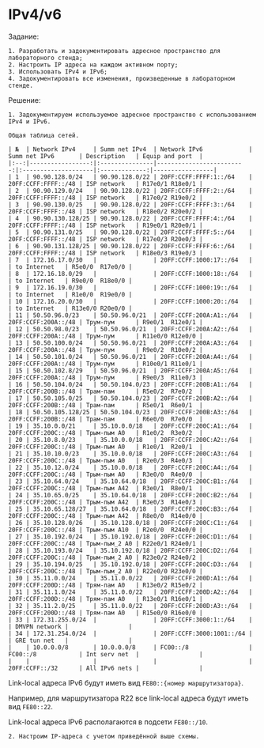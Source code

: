 # IPv4/v6

Задание:

    1. Разработать и задокументировать адресное пространство для лабораторного стенда;
    2. Настроить IP адреса на каждом активном порту;
    3. Использовать IPv4 и IPv6;
    4. Задокументировать все изменения, произведенные в лабораторном стенде.

Решение:

    1. Задокументируем используемое адресное пространство с использованием IPv4 и IPv6.

    Общая таблица сетей.

    | №  | Network IPv4     | Summ net IPv4  | Network IPv6             | Summ net IPv6       | Description   | Equip and port  |
    |:--:|-----------------:|:---------------|-------------------------:|:--------------------|:-------------:|-----------------|
    | 1  | 90.90.128.0/24   | 90.90.128.0/22 | 20FF:CCFF:FFFF:1::/64    | 20FF:CCFF:FFFF::/48 | ISP network   | R17e0/1 R18e0/1 |
    | 2  | 90.90.129.0/24   | 90.90.128.0/22 | 20FF:CCFF:FFFF:2::/64    | 20FF:CCFF:FFFF::/48 | ISP network   | R17e0/2 R19e0/2 |
    | 3  | 90.90.130.0/25   | 90.90.128.0/22 | 20FF:CCFF:FFFF:3::/64    | 20FF:CCFF:FFFF::/48 | ISP network   | R18e0/2 R20e0/2 |
    | 4  | 90.90.130.128/25 | 90.90.128.0/22 | 20FF:CCFF:FFFF:4::/64    | 20FF:CCFF:FFFF::/48 | ISP network   | R19e0/1 R20e0/1 |
    | 5  | 90.90.131.0/25   | 90.90.128.0/22 | 20FF:CCFF:FFFF:5::/64    | 20FF:CCFF:FFFF::/48 | ISP network   | R17e0/3 R20e0/3 |
    | 6  | 90.90.131.128/25 | 90.90.128.0/22 | 20FF:CCFF:FFFF:6::/64    | 20FF:CCFF:FFFF::/48 | ISP network   | R18e0/3 R19e0/3 |
    | 7  | 172.16.17.0/30   |                | 20FF:CCFF:1000:17::/64   |                     | to Internet   | R5e0/0  R17e0/0 |
    | 8  | 172.16.18.0/29   |                | 20FF:CCFF:1000:18::/64   |                     | to Internet   | R9e0/0  R18e0/0 |
    | 9  | 172.16.19.0/30   |                | 20FF:CCFF:1000:19::/64   |                     | to Internet   | R1e0/0  R19e0/0 |
    | 10 | 172.16.20.0/30   |                | 20FF:CCFF:1000:20::/64   |                     | to Internet   | R13e0/0 R20e0/0 |
    | 11 | 50.50.96.0/23    | 50.50.96.0/21  | 20FF:CCFF:200A:A1::/64   | 20FF:CCFF:200A::/48 | Трум-пум      | R9e0/1  R12e0/1 |
    | 12 | 50.50.98.0/23    | 50.50.96.0/21  | 20FF:CCFF:200A:A2::/64   | 20FF:CCFF:200A::/48 | Трум-пум      | R11e0/0 R12e0/0 |
    | 13 | 50.50.100.0/24   | 50.50.96.0/21  | 20FF:CCFF:200A:A3::/64   | 20FF:CCFF:200A::/48 | Трум-пум      | R9e0/2  R10e0/2 |
    | 14 | 50.50.101.0/24   | 50.50.96.0/21  | 20FF:CCFF:200A:A4::/64   | 20FF:CCFF:200A::/48 | Трум-пум      | R10e0/1 R11e0/1 |
    | 15 | 50.50.102.8/29   | 50.50.96.0/21  | 20FF:CCFF:200A:A5::/64   | 20FF:CCFF:200A::/48 | Трум-пум      | R9e0/3  R11e0/3 |
    | 16 | 50.50.104.0/24   | 50.50.104.0/23 | 20FF:CCFF:200B:A1::/64   | 20FF:CCFF:200B::/48 | Трам-пам      | R5e0/2  R7e0/2  |
    | 17 | 50.50.105.0/25   | 50.50.104.0/23 | 20FF:CCFF:200B:A2::/64   | 20FF:CCFF:200B::/48 | Трам-пам      | R5e0/1  R6e0/1  |
    | 18 | 50.50.105.128/25 | 50.50.104.0/23 | 20FF:CCFF:200B:A3::/64   | 20FF:CCFF:200B::/48 | Трам-пам      | R6e0/0  R7e0/0  |
    | 19 | 35.10.0.0/21     | 35.10.0.0/18   | 20FF:CCFF:200C:A1::/64   | 20FF:CCFF:200C::/48 | Трым-пым A0   | R1e0/2  R3e0/2  |
    | 20 | 35.10.8.0/23     | 35.10.0.0/18   | 20FF:CCFF:200C:A2::/64   | 20FF:CCFF:200C::/48 | Трым-пым A0   | R1e0/1  R2e0/1  |
    | 21 | 35.10.10.0/23    | 35.10.0.0/18   | 20FF:CCFF:200C:A3::/64   | 20FF:CCFF:200C::/48 | Трым-пым A0   | R2e0/3  R4e0/3  |
    | 22 | 35.10.12.0/24    | 35.10.0.0/18   | 20FF:CCFF:200C:A4::/64   | 20FF:CCFF:200C::/48 | Трым-пым A0   | R3e0/0  R4e0/0  |
    | 23 | 35.10.64.0/24    | 35.10.64.0/18  | 20FF:CCFF:200C:B1::/64   | 20FF:CCFF:200C::/48 | Трым-пым A42  | R3e0/1  R8e0/1  |
    | 24 | 35.10.65.0/25    | 35.10.64.0/18  | 20FF:CCFF:200C:B2::/64   | 20FF:CCFF:200C::/48 | Трым-пым A42  | R3e0/3  R14e0/3 |
    | 25 | 35.10.65.128/27  | 35.10.64.0/18  | 20FF:CCFF:200C:B3::/64   | 20FF:CCFF:200C::/48 | Трым-пым A42  | R8e0/0  R14e0/0 |
    | 26 | 35.10.128.0/26   | 35.10.128.0/18 | 20FF:CCFF:200C:C1::/64   | 20FF:CCFF:200C::/48 | Трым-пым A10  | R2e0/0  R24e0/0 |
    | 27 | 35.10.192.0/24   | 35.10.192.0/18 | 20FF:CCFF:200C:D1::/64   | 20FF:CCFF:200C::/48 | Трым-пым_2 A0 | R22e0/1 R24e0/1 |
    | 28 | 35.10.193.0/24   | 35.10.192.0/18 | 20FF:CCFF:200C:D2::/64   | 20FF:CCFF:200C::/48 | Трым-пым_2 A0 | R23e0/2 R24e0/2 |
    | 29 | 35.10.194.0/25   | 35.10.192.0/18 | 20FF:CCFF:200C:D3::/64   | 20FF:CCFF:200C::/48 | Трым-пым_2 A0 | R22e0/0 R23e0/0 |
    | 30 | 35.11.0.0/24     | 35.11.0.0/22   | 20FF:CCFF:200D:A1::/64   | 20FF:CCFF:200D::/48 | Трям-пам A0   | R13e0/2 R15e0/2 |
    | 31 | 35.11.1.0/24     | 35.11.0.0/22   | 20FF:CCFF:200D:A2::/64   | 20FF:CCFF:200D::/48 | Трям-пам A0   | R13e0/1 R16e0/1 |
    | 32 | 35.11.2.0/25     | 35.11.0.0/22   | 20FF:CCFF:200D:A3::/64   | 20FF:CCFF:200D::/48 | Трям-пам A0   | R15e0/0 R16e0/0 |
    | 33 | 172.31.255.0/24  |                | 20FF:CCFF:3000:1::/64    |                     | DMVPN network |                 |
    | 34 | 172.31.254.0/24  |                | 20FF:CCFF:3000:1001::/64 |                     | GRE tun net   |                 |
    |    | 10.0.0.0/8       | 10.0.0.0/8     | FC00::/8                 | FC00::/8            | Int serv net  |                 |
    |    |                  |                |                          | 20FF:CCFF::/32      | All IPv6 nets |                 |

Link-local адреса IPv6 будут иметь вид `FE80::{номер маршрутизатора}`.

Например, для маршрутизатора R22 все link-local адреса будут иметь вид `FE80::22`.

Link-local адреса IPv6 располагаются в подсети `FE80::/10`.



    2. Настроим IP-адреса с учетом приведённой выше схемы.

